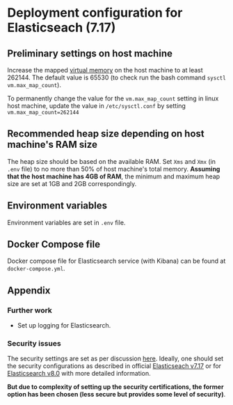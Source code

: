 # Deployment configuration for Elasticseach (7.17)

## Preliminary settings on host machine

Increase the mapped [virtual memory](https://www.elastic.co/guide/en/elasticsearch/reference/7.17/docker.html#_set_vm_max_map_count_to_at_least_262144) on the host machine to at least 262144. The default value is 65530 (to check run the bash command `sysctl vm.max_map_count`). 

To permanently change the value for the `vm.max_map_count` setting in linux host machine, update the value in `/etc/sysctl.conf` by setting `vm.max_map_count=262144`

## Recommended heap size depending on host machine's RAM size

The heap size should be based on the available RAM. Set `Xms` and `Xmx` (in `.env` file) to no more than 50% of host machine's total memory. __Assuming that the host machine has 4GB of RAM__, the minimum and maximum heap size are set at 1GB and 2GB correspondingly.

## Environment variables

Environment variables are set in `.env` file.

## Docker Compose file

Docker compose file for Elasticsearch service (with Kibana) can be found at `docker-compose.yml`.

## Appendix

### Further work

* Set up logging for Elasticsearch.

### Security issues

The security settings are set as per discussion [here](https://discuss.elastic.co/t/how-to-set-elasticsearch-user-elastic-password-in-dockerfile/226206/2). Ideally, one should set the security configurations as described in official [Elasticseach v7.17](https://www.elastic.co/guide/en/elastic-stack-get-started/7.17/get-started-docker.html#get-started-docker-tls) or for [Elasticsearch v8.0](https://www.elastic.co/guide/en/elastic-stack-get-started/8.0/get-started-stack-docker.html#get-started-docker-tls) with more detailed information. 

__But due to complexity of setting up the security certifications, the former option has been chosen (less secure but provides some level of security)__.